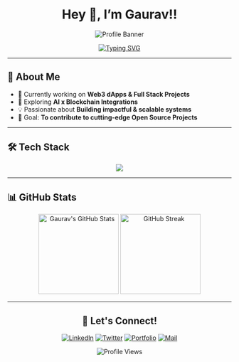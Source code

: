 <div align="center">

# Hey 👋, I’m Gaurav!!  

![Profile Banner](https://capsule-render.vercel.app/api?type=waving&color=gradient&customColorList=6,11,20&height=200&section=header&text=Welcome%20to%20my%20GitHub&fontSize=40&fontColor=fff&animation=fadeIn)

[![Typing SVG](https://readme-typing-svg.herokuapp.com?font=Fira+Code&pause=800&color=58A6FF&center=true&vCenter=true&width=600&lines=Full+Stack+Developer;Web3+Builder;Always+Learning+New+Things;Exploring+Web3+%26+AI)](https://git.io/typing-svg)

</div>

---

## 🖤 About Me  

- 🔭 Currently working on **Web3 dApps & Full Stack Projects**  
- 🌱 Exploring **AI x Blockchain Integrations**  
- 💡 Passionate about **Building impactful & scalable systems**  
- 🎯 Goal: **To contribute to cutting-edge Open Source Projects**  

---

## 🛠️ Tech Stack 

<p align="center">
  <img src="https://skillicons.dev/icons?i=html,css,js,react,nodejs,express,mongodb,python,cpp,solidity,git,github,tailwind,figma&theme=dark" />
</p>

---

## 📊 GitHub Stats  

<p align="center">
  <img src="https://github-readme-stats.vercel.app/api?username=gaurav-gkg&show_icons=true&theme=radical" alt="Gaurav's GitHub Stats" height="180" />
  <img src="https://github-readme-streak-stats.herokuapp.com/?user=gaurav-gkg&theme=radical" alt="GitHub Streak" height="180" />
</p>

---

<div align="center">

## 🌟 Let's Connect!  

[![LinkedIn](https://img.shields.io/badge/-LinkedIn-0077B5?style=for-the-badge&logo=linkedin&logoColor=white)](https://linkedin.com/in/gaurav-gkg)
[![Twitter](https://img.shields.io/badge/-Twitter-1DA1F2?style=for-the-badge&logo=twitter&logoColor=white)](https://x.com/GauravGupta_dev)
[![Portfolio](https://img.shields.io/badge/-Portfolio-000000?style=for-the-badge&logo=vercel&logoColor=white)](https://gaurav_gkg.vercel.app)
[![Mail](https://img.shields.io/badge/-Mail-D14836?style=for-the-badge&logo=gmail&logoColor=white)](mailto:gauravkrguptagkg@gmail.com)

![Profile Views](https://komarev.com/ghpvc/?username=gaurav-gkg&color=blueviolet&style=for-the-badge)

</div>

